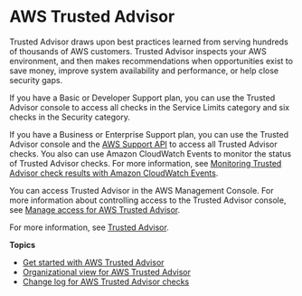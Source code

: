 # AWS Trusted Advisor<a name="trusted-advisor"></a>

Trusted Advisor draws upon best practices learned from serving hundreds of thousands of AWS customers\. Trusted Advisor inspects your AWS environment, and then makes recommendations when opportunities exist to save money, improve system availability and performance, or help close security gaps\. 

If you have a Basic or Developer Support plan, you can use the Trusted Advisor console to access all checks in the Service Limits category and six checks in the Security category\.

If you have a Business or Enterprise Support plan, you can use the Trusted Advisor console and the [AWS Support API](Welcome.md) to access all Trusted Advisor checks\. You also can use Amazon CloudWatch Events to monitor the status of Trusted Advisor checks\. For more information, see [Monitoring Trusted Advisor check results with Amazon CloudWatch Events](cloudwatch-events-ta.md)\. 

You can access Trusted Advisor in the AWS Management Console\. For more information about controlling access to the Trusted Advisor console, see [Manage access for AWS Trusted Advisor](security-trusted-advisor.md)\.

For more information, see [Trusted Advisor](https://aws.amazon.com/premiumsupport/trustedadvisor/)\.

**Topics**
+ [Get started with AWS Trusted Advisor](get-started-with-aws-trusted-advisor.md)
+ [Organizational view for AWS Trusted Advisor](organizational-view.md)
+ [Change log for AWS Trusted Advisor checks](aws-trusted-advisor-change-log.md)